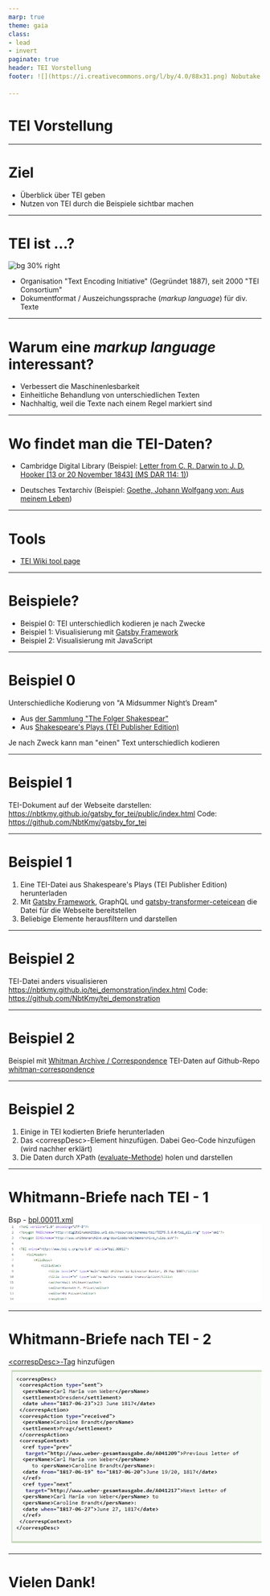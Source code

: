 ```yaml
---
marp: true
theme: gaia
class: 
- lead
- invert
paginate: true
header: TEI Vorstellung
footer: ![](https://i.creativecommons.org/l/by/4.0/88x31.png) Nobutake Kamiya

---
```


# TEI Vorstellung


---

# Ziel 
- Überblick über TEI geben
- Nutzen von TEI durch die Beispiele sichtbar machen

---

# TEI ist ...?
![bg 30% right](https://upload.wikimedia.org/wikipedia/commons/thumb/5/5b/Text_Encoding_InitiativeTEI_Logo.svg/1024px-Text_Encoding_InitiativeTEI_Logo.svg.png)

- Organisation "Text Encoding Initiative" (Gegründet 1887), seit 2000 "TEI Consortium"
- Dokumentformat / Auszeichungssprache (_markup language_) für div. Texte

---

# Warum eine _markup language_ interessant?
- Verbessert die Maschinenlesbarkeit
- Einheitliche Behandlung von unterschiedlichen Texten
- Nachhaltig, weil die Texte nach einem Regel markiert sind


---

# Wo findet man die TEI-Daten?

- Cambridge Digital Library (Beispiel: [Letter from C. R. Darwin to J. D. Hooker   [13 or 20 November 1843] (MS DAR 114: 1)](https://cudl.lib.cam.ac.uk/view/MS-DAR-00114-00001/1))

- Deutsches Textarchiv (Beispiel: [Goethe, Johann Wolfgang von: Aus meinem Leben](https://www.deutschestextarchiv.de/book/show/goethe_leben01_1811))


---

# Tools

- [TEI Wiki tool page](https://wiki.tei-c.org/index.php/Category:Tools)

---

# Beispiele?
- Beispiel 0: TEI unterschiedlich kodieren je nach Zwecke
- Beispiel 1: Visualisierung mit [Gatsby Framework](https://www.gatsbyjs.com/)
- Beispiel 2: Visualisierung mit JavaScript

---

# Beispiel 0
Unterschiedliche Kodierung von "A Midsummer Night’s Dream"
- Aus [der Sammlung "The Folger Shakespear"](https://shakespeare.folger.edu/downloads/teisimple/a-midsummer-nights-dream_TEIsimple_FolgerShakespeare.xml)
- Aus [Shakespeare's Plays (TEI Publisher Edition)](https://teipublisher.com/exist/apps/eXide/index.html)

Je nach Zweck kann man "einen" Text unterschiedlich kodieren 

---

# Beispiel 1
TEI-Dokument auf der Webseite darstellen:
https://nbtkmy.github.io/gatsby_for_tei/public/index.html
Code: https://github.com/NbtKmy/gatsby_for_tei


---

# Beispiel 1
1. Eine TEI-Datei aus Shakespeare's Plays (TEI Publisher Edition) herunterladen
2. Mit [Gatsby Framework](https://www.gatsbyjs.com/), GraphQL und [gatsby-transformer-ceteicean](https://www.gatsbyjs.com/plugins/gatsby-transformer-ceteicean/) die Datei für die Webseite bereitstellen
3. Beliebige Elemente herausfiltern und darstellen

---

# Beispiel 2
TEI-Datei anders visualisieren
https://nbtkmy.github.io/tei_demonstration/index.html
Code: https://github.com/NbtKmy/tei_demonstration


---

# Beispiel 2
Beispiel mit [Whitman Archive / Correspondence](https://whitmanarchive.org/biography/correspondence/index.html)
TEI-Daten auf Github-Repo [whitman-correspondence](https://github.com/whitmanarchive/whitman-correspondence)

---

# Beispiel 2
1. Einige in TEI kodierten Briefe herunterladen
2. Das  \<correspDesc\>-Element hinzufügen. Dabei Geo-Code hinzufügen (wird nachher erklärt)
3. Die Daten durch XPath ([evaluate-Methode](https://github.com/NbtKmy/tei_demonstration/blob/main/index.js#L37)) holen und darstellen

---

# Whitmann-Briefe nach TEI - 1
Bsp - [bpl.00011.xml](https://github.com/whitmanarchive/whitman-correspondence/blob/dev/source/tei/bpl.00011.xml)
![](bsp_wa_1.png)

---

# Whitmann-Briefe nach TEI - 2
[\<correspDesc\>-Tag](https://www.tei-c.org/release/doc/tei-p5-doc/en/html/ref-correspDesc.html) hinzufügen
![](./bsp_correspDesc.png)

---

# Vielen Dank!





